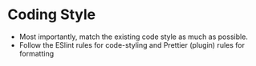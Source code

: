 # Coding Style

- Most importantly, match the existing code style as much as possible.
- Follow the ESlint rules for code-styling and Prettier (plugin) rules for formatting
